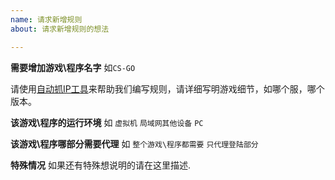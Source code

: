 ```yaml
---
name: 请求新增规则
about: 请求新增规则的想法

---
```


**需要增加游戏\程序名字**
如``CS-GO``

请使用[自动抓IP工具](https://github.com/oooldtoy/SSTAP_ip_crawl_tool)来帮助我们编写规则，请详细写明游戏细节，如哪个服，哪个版本。

**该游戏\程序的运行环境**
如
``虚拟机``
``局域网其他设备``
``PC``

**该游戏\程序哪部分需要代理**
如
``整个游戏\程序都需要``
``只代理登陆部分``

**特殊情况**
如果还有特殊想说明的请在这里描述.
